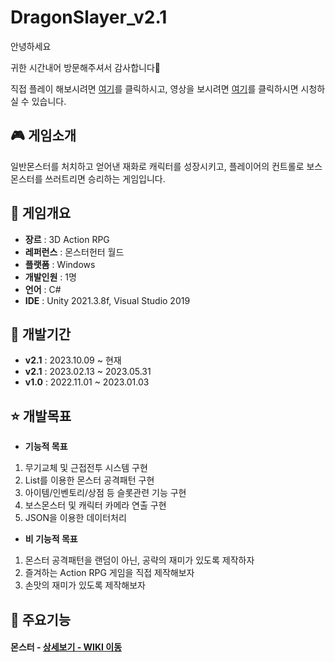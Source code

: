 # DragonSlayer_v2.1
안녕하세요

귀한 시간내어 방문해주셔서 감사합니다🙏

직접 플레이 해보시려면 [여기](https://github.com/beomee/DragonSlayer_v2.1/edit/main/README.md#oss-moayoung)를 클릭하시고, 영상을 보시려면 [여기](https://youtu.be/CXb5t8PhBtA)를 클릭하시면 시청하실 수 있습니다.

## 🎮 게임소개
일반몬스터를 처치하고 얻어낸 재화로 캐릭터를 성장시키고, 플레이어의 컨트롤로 보스 몬스터를 쓰러트리면 승리하는 게임입니다.

## 📜 게임개요
- __장르__ : 3D Action RPG
- __레퍼런스__ : 몬스터헌터 월드
- __플랫폼__ : Windows
- __개발인원__ : 1명
- __언어__ : C#
- __IDE__ : Unity 2021.3.8f, Visual Studio 2019

## 📆 개발기간
- __v2.1__ : 2023.10.09 ~ 현재
- __v2.1__ : 2023.02.13 ~ 2023.05.31
- __v1.0__ : 2022.11.01 ~ 2023.01.03

## ⭐ 개발목표
- __기능적 목표__
1. 무기교체 및 근접전투 시스템 구현
2. List를 이용한 몬스터 공격패턴 구현
3. 아이템/인벤토리/상점 등 슬롯관련 기능 구현
4. 보스몬스터 및 캐릭터 카메라 연출 구현
5. JSON을 이용한 데이터처리

- __비 기능적 목표__
1. 몬스터 공격패턴을 랜덤이 아닌, 공략의 재미가 있도록 제작하자
2. 즐겨하는 Action RPG 게임을 직접 제작해보자
3. 손맛의 재미가 있도록 제작해보자


## 📌 주요기능
#### 몬스터 - <a href="https://github.com/beomee/DragonSlayer_v2.1/wiki/%EC%A3%BC%EC%9A%94-%EA%B8%B0%EB%8A%A5-%EC%86%8C%EA%B0%9C(%EB%AA%AC%EC%8A%A4%ED%84%B0)" >상세보기 - WIKI 이동</a>
